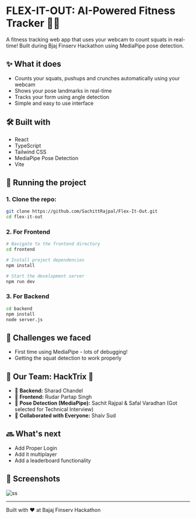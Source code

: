 # FLEX-IT-OUT: AI-Powered Fitness Tracker 🏋️‍♂️

A fitness tracking web app that uses your webcam to count squats in real-time! Built during Bjaj Finserv Hackathon using MediaPipe pose detection.

## ✨ What it does

- Counts your squats, pushups and crunches automatically using your webcam
- Shows your pose landmarks in real-time
- Tracks your form using angle detection
- Simple and easy to use interface

## 🛠️ Built with

- React 
- TypeScript
- Tailwind CSS
- MediaPipe Pose Detection
- Vite

## 🚀 Running the project

### 1. Clone the repo:
```bash
git clone https://github.com/SachittRajpal/Flex-It-Out.git
cd flex-it-out
```

### 2. For Frontend 
```bash
# Navigate to the frontend directory
cd frontend

# Install project dependencies
npm install

# Start the development server
npm run dev
```

### 3. For Backend

```bash
cd backend
npm install
node server.js
```

## 💪 Challenges we faced

* First time using MediaPipe - lots of debugging!
* Getting the squat detection to work properly 

## 👥 Our Team: HackTrix 🚀  

- 🔹 **Backend:** Sharad Chandel  
- 🔹 **Frontend:** Rudar Partap Singh  
- 🔹 **Pose Detection (MediaPipe):** Sachit Rajpal & Safal Varadhan (Got selected for Technical Interview)
- 🔹 **Collaborated with Everyone:** Shaiv Sud  

## 🔜 What's next

* Add Proper Login
* Add it multiplayer
* Add a leaderboard functionality
  
## 📸 Screenshots

![ss](https://github.com/user-attachments/assets/2020f0bd-709e-4571-8067-aa67d349f307)

---
Built with ❤️ at Bajaj Finserv Hackathon 
